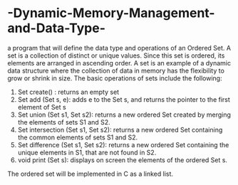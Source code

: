 # -Dynamic-Memory-Management-and-Data-Type-
a program that will define the data type and operations of an Ordered Set.  A set is a 
collection of distinct or unique values. Since this set is ordered, its elements are arranged in 
ascending order.  A set is an example of a dynamic data structure where the collection of 
data in memory has the flexibility to grow or shrink in size.  The basic operations of 
sets include the following: 
 
1. Set create() : returns an empty set  
2. Set add (Set s, e): adds e to the Set s, and returns the pointer to the 
first element of Set s  
3. Set union (Set s1, Set s2):   returns a new ordered Set created by 
merging the elements of sets S1 and S2.  
4. Set intersection (Set s1, Set s2):   returns a new ordered Set 
containing the common elements of sets S1 and S2.  
5. Set difference (Set s1, Set s2):   returns a new ordered Set 
containing the unique elements in S1, that are not found in S2.  
6. void print (Set s): displays on screen the elements of the ordered Set 
s. 
 
The ordered set will be implemented in C as a linked list.
